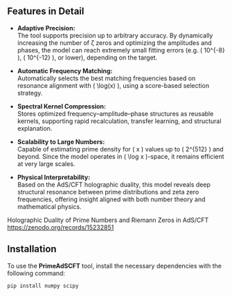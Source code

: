 ## Features in Detail

- **Adaptive Precision:**  
  The tool supports precision up to arbitrary accuracy. By dynamically increasing the number of ζ zeros and optimizing the amplitudes and phases, the model can reach extremely small fitting errors (e.g. \( 10^{-8} \), \( 10^{-12} \), or lower), depending on the target.

- **Automatic Frequency Matching:**  
  Automatically selects the best matching frequencies based on resonance alignment with \( \log(x) \), using a score-based selection strategy.

- **Spectral Kernel Compression:**  
  Stores optimized frequency–amplitude–phase structures as reusable kernels, supporting rapid recalculation, transfer learning, and structural explanation.

- **Scalability to Large Numbers:**  
  Capable of estimating prime density for \( x \) values up to \( 2^{512} \) and beyond. Since the model operates in \( \log x \)-space, it remains efficient at very large scales.

- **Physical Interpretability:**  
  Based on the AdS/CFT holographic duality, this model reveals deep structural resonance between prime distributions and zeta zero frequencies, offering insight aligned with both number theory and mathematical physics.


Holographic Duality of Prime Numbers and Riemann Zeros in AdS/CFT
https://zenodo.org/records/15232851



## **Installation**

To use the **PrimeAdSCFT** tool, install the necessary dependencies with the following command:

```bash
pip install numpy scipy


 


